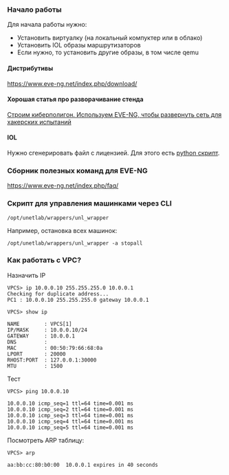 ### Начало работы

Для начала работы нужно:
- Установить виртуалку (на локальный компуктер или в облако)
- Установить IOL образы маршрутизаторов
- Если нужно, то установить другие образы, в том числе qemu 

#### Дистрибутивы
https://www.eve-ng.net/index.php/download/

#### Хорошая статья про разворачивание стенда
[Строим киберполигон. Используем EVE-NG, чтобы развернуть сеть для хакерских испытаний](https://xakep.ru/2021/08/09/eve-ng/)

#### IOL
Нужно сгенерировать файл с лицензией. Для этого есть 
[python скрипт](https://gist.github.com/congto/70f9a91be7e6d90d5c33d657bf78863e).



### Сборник полезных команд для EVE-NG

https://www.eve-ng.net/index.php/faq/  

### Скрипт для управления машинками через CLI

```
/opt/unetlab/wrappers/unl_wrapper
```

Например, остановка всех машинок:
```
/opt/unetlab/wrappers/unl_wrapper -a stopall
```


### Как работать с VPC?

Назначить IP

```
VPCS> ip 10.0.0.10 255.255.255.0 10.0.0.1
Checking for duplicate address...
PC1 : 10.0.0.10 255.255.255.0 gateway 10.0.0.1
```
```
VPCS> show ip

NAME        : VPCS[1]
IP/MASK     : 10.0.0.10/24
GATEWAY     : 10.0.0.1
DNS         :
MAC         : 00:50:79:66:68:0a
LPORT       : 20000
RHOST:PORT  : 127.0.0.1:30000
MTU         : 1500
```
Тест 
```
VPCS> ping 10.0.0.10

10.0.0.10 icmp_seq=1 ttl=64 time=0.001 ms
10.0.0.10 icmp_seq=2 ttl=64 time=0.001 ms
10.0.0.10 icmp_seq=3 ttl=64 time=0.001 ms
10.0.0.10 icmp_seq=4 ttl=64 time=0.001 ms
10.0.0.10 icmp_seq=5 ttl=64 time=0.001 ms
```

Посмотреть ARP таблицу:
```
VPCS> arp

aa:bb:cc:80:b0:00  10.0.0.1 expires in 40 seconds
```